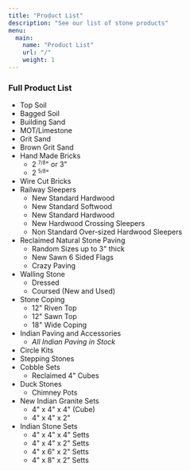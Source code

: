 ```yaml
---
title: "Product List"
description: "See our list of stone products"
menu:
  main:
    name: "Product List"
    url: "/"
    weight: 1
---
```

<h3>Full Product List</h3>
<ul>
  <li class="level_0">Top Soil</li>
  <li class="level_0">Bagged Soil</li>
  <li class="level_0">Building Sand</li>
  <li class="level_0">MOT/Limestone</li>
  <li class="level_0">Grit Sand</li>
  <li class="level_0">Brown Grit Sand</li>
  <li class="level_0">Hand Made Bricks <ul>
      <li class="level_1">2 <small><sup>7/8</sup></small>&quot; or 3&quot;</li>
      <li class="level_1">2 <small><sup>5/8</sup></small>&quot;</li>
    </ul>
  </li>
  <li class="level_0">Wire Cut Bricks</li>
  <li class="level_0">Railway Sleepers <ul>
      <li class="level_1">New Standard Hardwood</li>
      <li class="level_1">New Standard Softwood</li>
      <li class="level_1">New Standard Hardwood</li>
      <li class="level_1">New Hardwood Crossing Sleepers</li>
      <li class="level_1">Non Standard Over-sized Hardwood Sleepers</li>
    </ul>
  </li>
  <li class="level_0">Reclaimed Natural Stone Paving <ul>
      <li class="level_1">Random Sizes up to 3&quot; thick</li>
      <li class="level_1">New Sawn 6 Sided Flags</li>
      <li class="level_1">Crazy Paving</li>
    </ul>
  </li>
  <li class="level_0">Walling Stone <ul>
      <li class="level_1">Dressed</li>
      <li class="level_1">Coursed (New and Used)</li>
    </ul>
  </li>
  <li class="level_0">Stone Coping <ul>
      <li class="level_1">12&quot; Riven Top</li>
      <li class="level_1">12&quot; Sawn Top</li>
      <li class="level_1">18&quot; Wide Coping</li>
    </ul>
  </li>
  <li class="level_0">Indian Paving and Accessories <ul>
      <li class="level_1"><em>All Indian Paving in Stock</em></li>
    </ul>
  </li>
  <li class="level_0">Circle Kits</li>
  <li class="level_0">Stepping Stones</li>
  <li class="level_0">Cobble Sets <ul>
      <li class="level_1">Reclaimed 4&quot; Cubes</li>
    </ul>
  </li>
  <li class="level_0">Duck Stones <ul>
      <li class="level_1">Chimney Pots</li>
    </ul>
  </li>
  <li class="level_0">New Indian Granite Sets <ul>
      <li class="level_1">4&quot; x 4&quot; x 4&quot; (Cube)</li>
      <li class="level_1">4&quot; x 4&quot; x 2&quot;</li>
    </ul>
  </li>
  <li class="level_0">Indian Stone Sets <ul>
      <li class="level_1">4&quot; x 4&quot; x 4&quot; Setts</li>
      <li class="level_1">4&quot; x 4&quot; x 2&quot; Setts</li>
      <li class="level_1">4&quot; x 6&quot; x 2&quot; Setts</li>
      <li class="level_1">4&quot; x 8&quot; x 2&quot; Setts</li>
    </ul>
  </li>
</ul>
